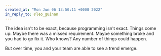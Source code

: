 ```yaml
---
created_at: "Mon Jun 06 13:50:11 +0000 2022"
in_reply_to: @leo_guinan
---
```


The idea isn't to be exact, because programming isn't exact. Things come up. Maybe there was a missed requirement. Maybe something broke and you had to go fix it. Who knows? Any number of things could happen.

But over time, you and your team are able to see a trend emerge.